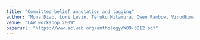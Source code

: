 ```yaml
---
title: "Committed belief annotation and tagging"
author: "Mona Diab, Lori Levin, Teruko Mitamura, Owen Rambow, Vinodkumar Prabhakaran, Weiwei Guo"
venue: "LAW workshop 2009"
paperurl: "https://www.aclweb.org/anthology/W09-3012.pdf"
---
```



